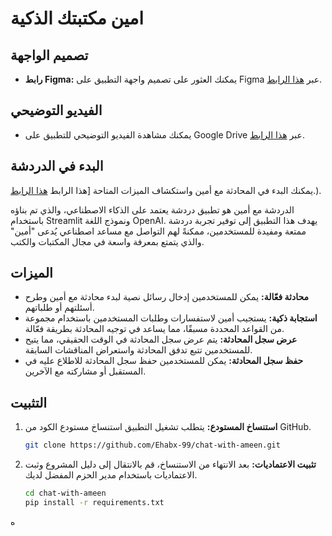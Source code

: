 # امين مكتبتك الذكية 

## تصميم الواجهة
- **رابط Figma:** يمكنك العثور على تصميم واجهة التطبيق على Figma عبر [هذا الرابط](https://www.figma.com/proto/jLQ9xrorIYC1qSlMXTVWfu?node-id=0:1).
  
## الفيديو التوضيحي
- يمكنك مشاهدة الفيديو التوضيحي للتطبيق على Google Drive عبر [هذا الرابط](https://drive.google.com/file/d/1KcMbpR5LwvMXTYNorG9MnboKX4XGxQ1w/view?usp=sharing).

## البدء في الدردشة
 يمكنك البدء في المحادثة مع أمين واستكشاف الميزات المتاحة  [هذا الرابط [هذا الرابط](https://udify.app/chat/ENn3gA60BHaE1DYv).).


الدردشة مع أمين هو تطبيق دردشة يعتمد على الذكاء الاصطناعي، والذي تم بناؤه باستخدام Streamlit ونموذج اللغة OpenAI. يهدف هذا التطبيق إلى توفير تجربة دردشة ممتعة ومفيدة للمستخدمين، ممكنةً لهم التواصل مع مساعد اصطناعي يُدعى "أمين" والذي يتمتع بمعرفة واسعة في مجال المكتبات والكتب.

## الميزات
- **محادثة فعّالة:** يمكن للمستخدمين إدخال رسائل نصية لبدء محادثة مع أمين وطرح أسئلتهم أو طلباتهم.
- **استجابة ذكية:** يستجيب أمين لاستفسارات وطلبات المستخدمين باستخدام مجموعة من القواعد المحددة مسبقًا، مما يساعد في توجيه المحادثة بطريقة فعّالة.
- **عرض سجل المحادثة:** يتم عرض سجل المحادثة في الوقت الحقيقي، مما يتيح للمستخدمين تتبع تدفق المحادثة واستعراض المناقشات السابقة.
- **حفظ سجل المحادثة:** يمكن للمستخدمين حفظ سجل المحادثة للاطلاع عليه في المستقبل أو مشاركته مع الآخرين.

## التثبيت
1. **استنساخ المستودع:** يتطلب تشغيل التطبيق استنساخ مستودع الكود من GitHub.
   ```bash
   git clone https://github.com/Ehabx-99/chat-with-ameen.git
   ```
2. **تثبيت الاعتماديات:** بعد الانتهاء من الاستنساخ، قم بالانتقال إلى دليل المشروع وثبت الاعتماديات باستخدام مدير الحزم المفضل لديك. 
   ```bash
   cd chat-with-ameen
   pip install -r requirements.txt
   ```
ه
